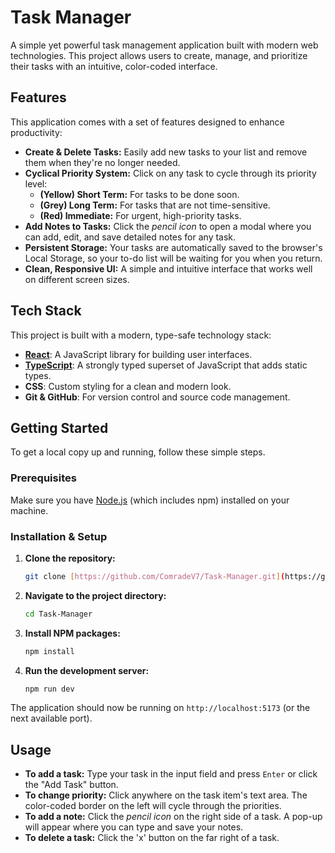 # Task Manager

A simple yet powerful task management application built with modern web technologies. This project allows users to create, manage, and prioritize their tasks with an intuitive, color-coded interface.

## Features

This application comes with a set of features designed to enhance productivity:

* **Create & Delete Tasks:** Easily add new tasks to your list and remove them when they're no longer needed.
* **Cyclical Priority System:** Click on any task to cycle through its priority level:
    * **(Yellow) Short Term:** For tasks to be done soon.
    * **(Grey) Long Term:** For tasks that are not time-sensitive.
    * **(Red) Immediate:** For urgent, high-priority tasks.
* **Add Notes to Tasks:** Click the *pencil icon* to open a modal where you can add, edit, and save detailed notes for any task.
* **Persistent Storage:** Your tasks are automatically saved to the browser's Local Storage, so your to-do list will be waiting for you when you return.
* **Clean, Responsive UI:** A simple and intuitive interface that works well on different screen sizes.

## Tech Stack

This project is built with a modern, type-safe technology stack:

* [**React**](https://react.dev/): A JavaScript library for building user interfaces.
* [**TypeScript**](https://www.typescriptlang.org/): A strongly typed superset of JavaScript that adds static types.
* **CSS**: Custom styling for a clean and modern look.
* **Git & GitHub**: For version control and source code management.

## Getting Started

To get a local copy up and running, follow these simple steps.

### Prerequisites

Make sure you have [Node.js](https://nodejs.org/) (which includes npm) installed on your machine.

### Installation & Setup

1.  **Clone the repository:**
    ```sh
    git clone [https://github.com/ComradeV7/Task-Manager.git](https://github.com/ComradeV7/Task-Manager.git)
    ```
2.  **Navigate to the project directory:**
    ```sh
    cd Task-Manager
    ```
3.  **Install NPM packages:**
    ```sh
    npm install
    ```
4.  **Run the development server:**
    ```sh
    npm run dev
    ```

The application should now be running on `http://localhost:5173` (or the next available port).

## Usage

* **To add a task:** Type your task in the input field and press `Enter` or click the "Add Task" button.
* **To change priority:** Click anywhere on the task item's text area. The color-coded border on the left will cycle through the priorities.
* **To add a note:** Click the *pencil icon* on the right side of a task. A pop-up will appear where you can type and save your notes.
* **To delete a task:** Click the 'x' button on the far right of a task.

